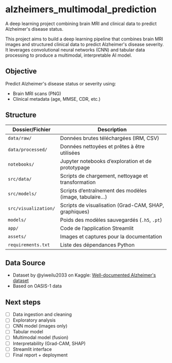# alzheimers_multimodal_prediction
A deep learning project combining brain MRI and clinical data to predict Alzheimer's disease status.

This project aims to build a deep learning pipeline that combines brain MRI images and structured clinical data to predict Alzheimer's disease severity.  
It leverages convolutional neural networks (CNN) and tabular data processing to produce a multimodal, interpretable AI model.

## Objective

Predict Alzheimer's disease status or severity using:
- Brain MRI scans (PNG)
- Clinical metadata (age, MMSE, CDR, etc.)

## Structure

| Dossier/Fichier        | Description                                             |
|------------------------|---------------------------------------------------------|
| `data/raw/`            | Données brutes téléchargées (IRM, CSV)                  |
| `data/processed/`      | Données nettoyées et prêtes à être utilisées            |
| `notebooks/`           | Jupyter notebooks d’exploration et de prototypage       |
| `src/data/`            | Scripts de chargement, nettoyage et transformation      |
| `src/models/`          | Scripts d’entraînement des modèles (image, tabulaire…)  |
| `src/visualization/`   | Scripts de visualisation (Grad-CAM, SHAP, graphiques)   |
| `models/`              | Poids des modèles sauvegardés (`.h5`, `.pt`)            |
| `app/`                 | Code de l’application Streamlit                         |
| `assets/`              | Images et captures pour la documentation                |
| `requirements.txt`     | Liste des dépendances Python                            |


## Data Source

- Dataset by @yiweilu2033 on Kaggle: [Well-documented Alzheimer's dataset](https://www.kaggle.com/datasets/yiweilu2033/well-documented-alzheimers-dataset)
- Based on OASIS-1 data

## Next steps

- [ ] Data ingestion and cleaning
- [ ] Exploratory analysis
- [ ] CNN model (images only)
- [ ] Tabular model
- [ ] Multimodal model (fusion)
- [ ] Interpretability (Grad-CAM, SHAP)
- [ ] Streamlit interface
- [ ] Final report + deployment

